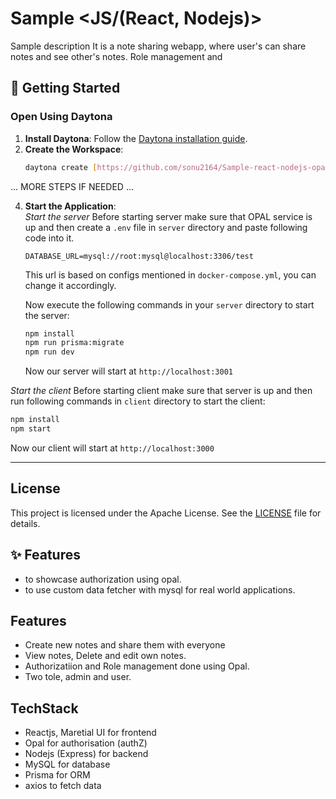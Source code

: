 # Sample <JS/(React, Nodejs)>

Sample description
It is a note sharing webapp, where user's can share notes and see other's notes. Role management and 

## 🚀 Getting Started  

### Open Using Daytona  

1. **Install Daytona**: Follow the [Daytona installation guide](https://www.daytona.io/docs/installation/installation/).  
2. **Create the Workspace**:  
   ```bash  
   daytona create [https://github.com/sonu2164/Sample-react-nodejs-opal-auth-todolist](https://github.com/sonu2164/Sample-react-nodejs-opalAuth-todolist)
   ```  

... MORE STEPS IF NEEDED ...

4. **Start the Application**:  
   *Start the server*
   Before starting server make sure that OPAL service is up and then create a `.env` file in `server` directory and paste following code into it.
   ```
   DATABASE_URL=mysql://root:mysql@localhost:3306/test
   ```
   This url is based on configs mentioned in `docker-compose.yml`, you can change it accordingly.

   Now execute the following commands in your `server` directory to start the server:
   ```bash
   npm install
   npm run prisma:migrate
   npm run dev
   ```
   Now our server will start at `http://localhost:3001`

*Start the client*
   Before starting client make sure that server is up and then run following commands in `client` directory to start the client:
   ```bash
   npm install
   npm start
   ```
   Now our client will start at `http://localhost:3000`


---

## License
This project is licensed under the Apache License. See the [LICENSE](LICENSE) file for details.

## ✨ Features  

- to showcase authorization using opal.
- to use custom data fetcher with mysql for real world applications.

## Features
- Create new notes and share them with everyone
- View notes, Delete and edit own notes.
- Authorizatiion and Role management done using Opal.
- Two tole, admin and user.

## TechStack
- Reactjs, Maretial UI for frontend
- Opal for authorisation (authZ)
- Nodejs (Express) for backend
- MySQL for database
- Prisma for ORM
- axios to fetch data
